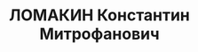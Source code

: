 ---
title: ЛОМАКИН Константин Митрофанович
description: 'Род. в 1884, Бессарабская губ.

  Приговор: 07.12.1937 – ВМН'
---